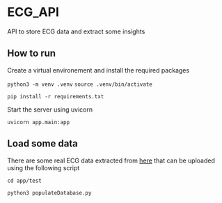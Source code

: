 # ECG_API
API to store ECG data and extract some insights

## How to run 

Create a virtual environement and install the required packages

`python3 -m venv .venv`
`source .venv/bin/activate`

`pip install -r requirements.txt`

Start the server using uvicorn

`uvicorn app.main:app`

## Load some data

There are some real ECG data extracted from [here](https://www.nature.com/articles/s41597-020-0386-x#Sec9) that can be uploaded using the following script

`cd app/test`

`python3 populateDatabase.py`
